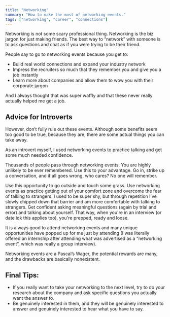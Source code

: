 ```yaml
---
title: "Networking"
summary: "How to make the most of networking events."
tags: ["networking", "career", "connections"]
---
```

Networking is not some scary professional thing. Networking is the biz jargon for just making friends. The best way to  “network” with someone is to ask questions and chat as if you were trying to be their friend. 

People say to go to networking events because you get to:



* Build real world connections and expand your industry network
* Impress the recruiters so much that they remember you and give you a job instantly
* Learn more about companies and allow them to wow you with their corporate jargon

And I always thought that was super waffly and that these never really actually helped me get a job. 

## Advice for Introverts

However, don’t fully rule out these events. Although some benefits seem too good to be true, because they are, there are some actual things you can take away. 

As an introvert myself, I used networking events to practice talking and get some much needed confidence. 

Thousands of people pass through networking events. You are highly unlikely to be ever remembered. Use this to your advantage. Go in, strike up a conversation, and if all goes wrong, who cares? No one will remember. 

Use this opportunity to go outside and touch some grass. Use networking events as practice getting out of your comfort zone and overcome the fear of talking to strangers. I used to be super shy, but through repetition I’ve slowly chipped down that barrier and am more comfortable with talking to strangers. Get confident asking meaningful questions (again by trial and error) and talking about yourself. That way, when you're in an interview (or date idk this applies too), you're prepped, ready and loose. 

It is always good to attend networking events and many unique opportunities have popped up for me just by attending (I was literally offered an internship after attending what was advertised as a “networking event”, which was really a group interview). 

Networking events are a Pascal’s Wager, the potential rewards are many, and the drawbacks are basically nonexistent. 

## Final Tips:



* If you really want to take your networking to the next level, try to do your research about the company and ask specific questions you actually want the answer to. 
* Be genuinely interested in them, and they will be genuinely interested to answer and genuinely interested to hear what you have to say.

